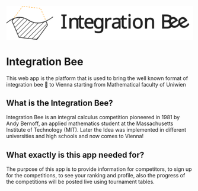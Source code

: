 <picture>
	<source alt="Integration Bee" media="(prefers-color-scheme: dark)" srcset="./Media/Integration_bee_logo_light_text.svg">
	<img src="./Media/Integration_bee_logo.svg" alt="Integration Bee">
</picture>

<!-- ![Integration Bee](./Media/Integration_bee_logo_lightbg.svg) -->

# Integration Bee

This web app is the platform that is used to bring the well known format
of integration bee 🐝 to Vienna starting from Mathematical faculty of Uniwien

## What is the Integration Bee?

Integration Bee is an integral calculus competition pioneered in 1981 by Andy Bernoff, an applied mathematics student at the Massachusetts Institute of Technology (MIT). Later the Idea was implemented in different universities and high schools and now comes to Vienna!

## What exactly is this app needed for?

The purpose of this app is to provide information for competitors, to sign up for the competitions, to see your ranking and profile, also
the progress of the competitions will be posted live using tournament tables.